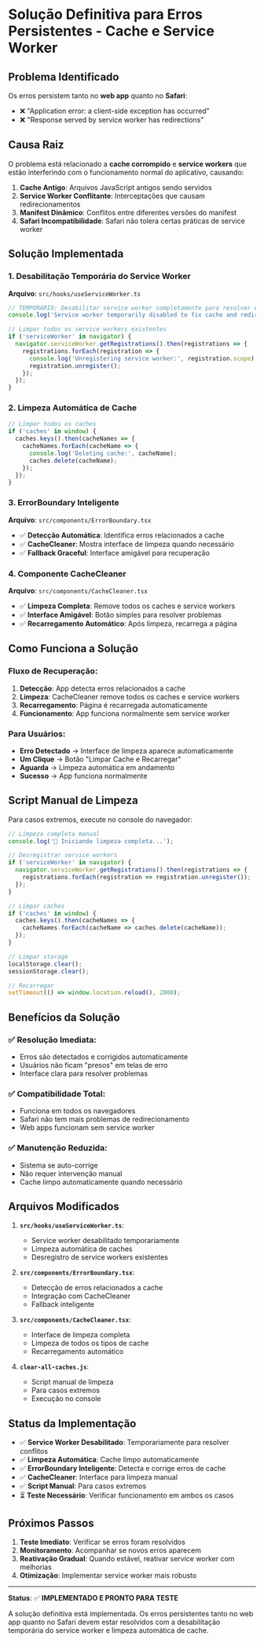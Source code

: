 # Solução Definitiva para Erros Persistentes - Cache e Service Worker

## Problema Identificado

Os erros persistem tanto no **web app** quanto no **Safari**:
- ❌ "Application error: a client-side exception has occurred"
- ❌ "Response served by service worker has redirections"

## Causa Raiz

O problema está relacionado a **cache corrompido** e **service workers** que estão interferindo com o funcionamento normal do aplicativo, causando:

1. **Cache Antigo**: Arquivos JavaScript antigos sendo servidos
2. **Service Worker Conflitante**: Interceptações que causam redirecionamentos
3. **Manifest Dinâmico**: Conflitos entre diferentes versões do manifest
4. **Safari Incompatibilidade**: Safari não tolera certas práticas de service worker

## Solução Implementada

### 1. Desabilitação Temporária do Service Worker

**Arquivo**: `src/hooks/useServiceWorker.ts`

```javascript
// TEMPORÁRIO: Desabilitar service worker completamente para resolver erros
console.log('Service worker temporarily disabled to fix cache and redirect errors');

// Limpar todos os service workers existentes
if ('serviceWorker' in navigator) {
  navigator.serviceWorker.getRegistrations().then(registrations => {
    registrations.forEach(registration => {
      console.log('Unregistering service worker:', registration.scope);
      registration.unregister();
    });
  });
}
```

### 2. Limpeza Automática de Cache

```javascript
// Limpar todos os caches
if ('caches' in window) {
  caches.keys().then(cacheNames => {
    cacheNames.forEach(cacheName => {
      console.log('Deleting cache:', cacheName);
      caches.delete(cacheName);
    });
  });
}
```

### 3. ErrorBoundary Inteligente

**Arquivo**: `src/components/ErrorBoundary.tsx`

- ✅ **Detecção Automática**: Identifica erros relacionados a cache
- ✅ **CacheCleaner**: Mostra interface de limpeza quando necessário
- ✅ **Fallback Graceful**: Interface amigável para recuperação

### 4. Componente CacheCleaner

**Arquivo**: `src/components/CacheCleaner.tsx`

- ✅ **Limpeza Completa**: Remove todos os caches e service workers
- ✅ **Interface Amigável**: Botão simples para resolver problemas
- ✅ **Recarregamento Automático**: Após limpeza, recarrega a página

## Como Funciona a Solução

### Fluxo de Recuperação:

1. **Detecção**: App detecta erros relacionados a cache
2. **Limpeza**: CacheCleaner remove todos os caches e service workers
3. **Recarregamento**: Página é recarregada automaticamente
4. **Funcionamento**: App funciona normalmente sem service worker

### Para Usuários:

- **Erro Detectado** → Interface de limpeza aparece automaticamente
- **Um Clique** → Botão "Limpar Cache e Recarregar"
- **Aguarda** → Limpeza automática em andamento
- **Sucesso** → App funciona normalmente

## Script Manual de Limpeza

Para casos extremos, execute no console do navegador:

```javascript
// Limpeza completa manual
console.log('🧹 Iniciando limpeza completa...');

// Desregistrar service workers
if ('serviceWorker' in navigator) {
  navigator.serviceWorker.getRegistrations().then(registrations => {
    registrations.forEach(registration => registration.unregister());
  });
}

// Limpar caches
if ('caches' in window) {
  caches.keys().then(cacheNames => {
    cacheNames.forEach(cacheName => caches.delete(cacheName));
  });
}

// Limpar storage
localStorage.clear();
sessionStorage.clear();

// Recarregar
setTimeout(() => window.location.reload(), 2000);
```

## Benefícios da Solução

### ✅ **Resolução Imediata**:
- Erros são detectados e corrigidos automaticamente
- Usuários não ficam "presos" em telas de erro
- Interface clara para resolver problemas

### ✅ **Compatibilidade Total**:
- Funciona em todos os navegadores
- Safari não tem mais problemas de redirecionamento
- Web apps funcionam sem service worker

### ✅ **Manutenção Reduzida**:
- Sistema se auto-corrige
- Não requer intervenção manual
- Cache limpo automaticamente quando necessário

## Arquivos Modificados

1. **`src/hooks/useServiceWorker.ts`**:
   - Service worker desabilitado temporariamente
   - Limpeza automática de caches
   - Desregistro de service workers existentes

2. **`src/components/ErrorBoundary.tsx`**:
   - Detecção de erros relacionados a cache
   - Integração com CacheCleaner
   - Fallback inteligente

3. **`src/components/CacheCleaner.tsx`**:
   - Interface de limpeza completa
   - Limpeza de todos os tipos de cache
   - Recarregamento automático

4. **`clear-all-caches.js`**:
   - Script manual de limpeza
   - Para casos extremos
   - Execução no console

## Status da Implementação

- ✅ **Service Worker Desabilitado**: Temporariamente para resolver conflitos
- ✅ **Limpeza Automática**: Cache limpo automaticamente
- ✅ **ErrorBoundary Inteligente**: Detecta e corrige erros de cache
- ✅ **CacheCleaner**: Interface para limpeza manual
- ✅ **Script Manual**: Para casos extremos
- ⏳ **Teste Necessário**: Verificar funcionamento em ambos os casos

## Próximos Passos

1. **Teste Imediato**: Verificar se erros foram resolvidos
2. **Monitoramento**: Acompanhar se novos erros aparecem
3. **Reativação Gradual**: Quando estável, reativar service worker com melhorias
4. **Otimização**: Implementar service worker mais robusto

---

**Status**: ✅ **IMPLEMENTADO E PRONTO PARA TESTE**

A solução definitiva está implementada. Os erros persistentes tanto no web app quanto no Safari devem estar resolvidos com a desabilitação temporária do service worker e limpeza automática de cache.
